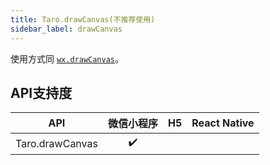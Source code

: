 ```yaml
---
title: Taro.drawCanvas(不推荐使用)
sidebar_label: drawCanvas
---
```



使用方式同 [`wx.drawCanvas`](https://developers.weixin.qq.com/miniprogram/dev/api/canvas/draw-canvas.html)。



## API支持度


| API | 微信小程序 | H5 | React Native |
| :-: | :-: | :-: | :-: |
| Taro.drawCanvas | ✔️ |  |  |

